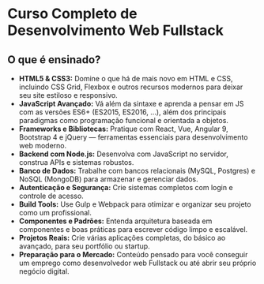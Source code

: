 # Curso Completo de Desenvolvimento Web Fullstack

## O que é ensinado?

- **HTML5 & CSS3:** Domine o que há de mais novo em HTML e CSS, incluindo CSS Grid, Flexbox e outros recursos modernos para deixar seu site estiloso e responsivo.
- **JavaScript Avançado:** Vá além da sintaxe e aprenda a pensar em JS com as versões ES6+ (ES2015, ES2016, …), além dos principais paradigmas como programação funcional e orientada a objetos.
- **Frameworks e Bibliotecas:** Pratique com React, Vue, Angular 9, Bootstrap 4 e jQuery — ferramentas essenciais para desenvolvimento web moderno.
- **Backend com Node.js:** Desenvolva com JavaScript no servidor, construa APIs e sistemas robustos.
- **Banco de Dados:** Trabalhe com bancos relacionais (MySQL, Postgres) e NoSQL (MongoDB) para armazenar e gerenciar dados.
- **Autenticação e Segurança:** Crie sistemas completos com login e controle de acesso.
- **Build Tools:** Use Gulp e Webpack para otimizar e organizar seu projeto como um profissional.
- **Componentes e Padrões:** Entenda arquitetura baseada em componentes e boas práticas para escrever código limpo e escalável.
- **Projetos Reais:** Crie várias aplicações completas, do básico ao avançado, para seu portfólio ou startup.
- **Preparação para o Mercado:** Conteúdo pensado para você conseguir um emprego como desenvolvedor web Fullstack ou até abrir seu próprio negócio digital.

